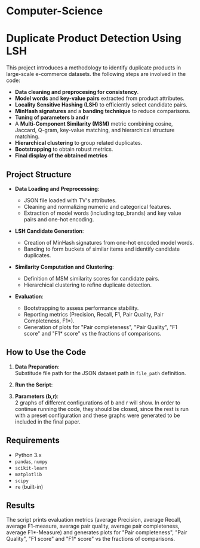 # Computer-Science
# Duplicate Product Detection Using LSH

This project introduces a methodology to identify duplicate products in large-scale e-commerce datasets.
the following steps are involved in the code:
- **Data cleaning and preprocesing for consistency**.
- **Model words** and **key-value pairs** extracted from product attributes.
- **Locality Sensitive Hashing (LSH)** to efficiently select candidate pairs.
- **MinHash signatures** and a **banding technique** to reduce comparisons.
- **Tuning of parameters b and r**
- A **Multi-Component Similarity (MSM)** metric combining cosine, Jaccard, Q-gram, key-value matching, and hierarchical structure matching.
- **Hierarchical clustering** to group related duplicates.
- **Bootstrapping** to obtain robust metrics.
- **Final display of the obtained metrics**

## Project Structure

- **Data Loading and Preprocessing**: 
  - JSON file loaded with TV's attributes.
  - Cleaning and normalizing numeric and categorical features.
  - Extraction of model words (including top_brands) and key value pairs and one-hot encoding.

- **LSH Candidate Generation**:
  - Creation of MinHash signatures from one-hot encoded model words.
  - Banding to form buckets of similar items and identify candidate duplicates.

- **Similarity Computation and Clustering**:
  - Definition of MSM similarity scores for candidate pairs.
  - Hierarchical clustering to refine duplicate detection.

- **Evaluation**:
  - Bootstrapping to assess performance stability.
  - Reporting metrics (Precision, Recall, F1, Pair Quality, Pair Completeness, F1*).
  - Generation of plots for "Pair completeness", "Pair Quality", "F1 score" and "F1* score" vs the fractions of comparisons. 

## How to Use the Code

1. **Data Preparation**:  
   Substitude file path for the JSON dataset path in `file_path` definition.

2. **Run the Script**:  
 
3. **Parameters (b,r)**:  
2 graphs of different configurations of b and r will show. In order to continue running the code, they should be closed, since the rest is run with a preset configuration and these graphs were generated to be included in the final paper.

## Requirements

- Python 3.x
- `pandas`, `numpy`
- `scikit-learn`
- `matplotlib`
- `scipy`
- `re` (built-in)

## Results

The script prints evaluation metrics (average Precision, average Recall, average F1-measure, average pair quality, average pair completeness, average F1*-Measure) and generates plots for "Pair completeness", "Pair Quality", "F1 score" and "F1* score" vs the fractions of comparisons. 




